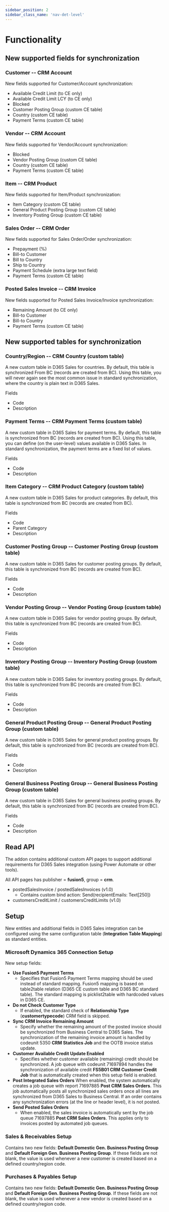 ```yaml
---
sidebar_position: 2
sidebar_class_name: 'nav-det-level'
---
```


# Functionality

## New supported fields for synchronization

### Customer -- CRM Account

New fields supported for Customer/Account synchronization:
- Available Credit Limit (to CE only)
- Available Credit Limit LCY (to CE only)
- Blocked
- Customer Posting Group (custom CE table)
- Country (custom CE table)
- Payment Terms (custom CE table)

### Vendor -- CRM Account

New fields supported for Vendor/Account synchronization:
- Blocked
- Vendor Posting Group (custom CE table)
- Country (custom CE table)
- Payment Terms (custom CE table)

### Item -- CRM Product

New fields supported for Item/Product synchronization:
- Item Category (custom CE table)
- General Product Posting Group (custom CE table)
- Inventory Posting Group (custom CE table)

### Sales Order -- CRM Order

New fields supported for Sales Order/Order synchronization:
- Prepayment (%)
- Bill-to Customer
- Bill to Country
- Ship to Country
- Payment Schedule (extra large text field)
- Payment Terms (custom CE table)

### Posted Sales Invoice -- CRM Invoice

New fields supported for Posted Sales Invoice/Invoice synchronization:
- Remaining Amount (to CE only)
- Bill-to Customer
- Bill-to Country
- Payment Terms (custom CE table)

## New supported tables for synchronization

### Country/Region -- CRM Country (custom table)

A new custom table in D365 Sales for countries. By default, this table is synchronized From BC (records are created from BC). Using this table, you will never again see the most common issue in standard synchronization, where the country is plain text in D365 Sales.

Fields
- Code
- Description

### Payment Terms -- CRM Payment Terms (custom table)

A new custom table in D365 Sales for payment terms. By default, this table is synchronized from BC (records are created from BC). Using this table, you can define (on the user-level) values available in D365 Sales. In standard synchronization, the payment terms are a fixed list of values.

Fields
- Code
- Description

### Item Category -- CRM Product Category (custom table)

A new custom table in D365 Sales for product categories. By default, this table is synchronized from BC (records are created from BC).

Fields
- Code
- Parent Category
- Description

### Customer Posting Group -- Customer Posting Group (custom table)

A new custom table in D365 Sales for customer posting groups. By default, this table is synchronized from BC (records are created from BC).

Fields
- Code
- Description

### Vendor Posting Group -- Vendor Posting Group (custom table)

A new custom table in D365 Sales for vendor posting groups. By default, this table is synchronized from BC (records are created from BC).

Fields
- Code
- Description

### Inventory Posting Group -- Inventory Posting Group (custom table)

A new custom table in D365 Sales for inventory posting groups. By default, this table is synchronized from BC (records are created from BC).

Fields
- Code
- Description

### General Product Posting Group -- General Product Posting Group (custom table)

A new custom table in D365 Sales for general product posting groups. By default, this table is synchronized from BC (records are created from BC).

Fields
- Code
- Description

### General Business Posting Group -- General Business Posting Group (custom table)

A new custom table in D365 Sales for general business posting groups. By default, this table is synchronized from BC (records are created from BC).

Fields
- Code
- Description

## Read API 

The addon contains additional custom API pages to support additional requirements for D365 Sales integration (using Power Automate or other tools).

All API pages has publisher = **fusion5**, group = **crm**.

- postedSalesInvoice / postedSalesInvoices (v1.0)
  - Contains custom bind action: Send(recipientEmails: Text[250])
- customersCreditLimit / customersCreditLimits (v1.0)

## Setup

New entities and additional fields in D365 Sales integration can be configured using the same configuration table (**Integration Table Mapping**) as standard entities.

### Microsoft Dynamics 365 Connection Setup

New setup fields:
- **Use Fusion5 Payment Terms**
  - Specifies that Fusion5 Payment Terms mapping should be used instead of standard mapping. Fusion5 mapping is based on table2table relation (D365 CE custom table and D365 BC standard table). The standard mapping is picklist2table with hardcoded values in D365 CE.
- **Do not Check Customer Type**
  - If enabled, the standard check of **Relationship Type** (**customertypecode**) CRM field is skipped. 
- **Sync CRM Invoice Remaining Amount**
  - Specify whether the remaining amount of the posted invoice should be synchronized from Business Central to D365 Sales. The synchronization of the remaining invoice amount is handled by codeunit 5350 **CRM Statistics Job** and the OOTB invoice status update.
- **Customer Available Credit Update Enabled**
  - Specifies whether customer available (remaining) credit should be synchronized. A job queue with codeunit 71697894 handles the synchronization of available credit **FS5B01 CRM Customer Credit Job** that is automatically created when this setup field is enabled.
- **Post Integrated Sales Orders**
  When enabled, the system automatically creates a job queue with report 71697885 **Post CRM Sales Orders**. This job automatically posts all synchronized sales orders once all lines are synchronized from D365 Sales to Business Central. If an order contains any synchronization errors (at the line or header level), it is not posted. 
- **Send Posted Sales Orders**
  - When enabled, the sales invoice is automatically sent by the job queue 71697885 **Post CRM Sales Orders**. This applies only to invoices posted by automated job queues.

### Sales & Receivables Setup

Contains two new fields: **Default Domestic Gen. Business Posting Group** and **Default Foreign Gen. Business Posting Group**. If these fields are not blank, the value is used whenever a new customer is created based on a defined country/region code.

### Purchases & Payables Setup

Contains two new fields: **Default Domestic Gen. Business Posting Group** and **Default Foreign Gen. Business Posting Group**. If these fields are not blank, the value is used whenever a new vendor is created based on a defined country/region code.
